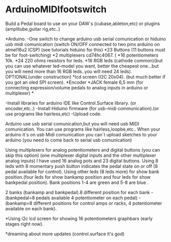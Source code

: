 # ArduinoMIDIfootswitch
Build a Pedal board to use on your DAW´s (cubase,ableton,etc) or plugins (amplitube,guitar rig,etc..)

*Arduino.
-One switch to change arduino usb serial comunication or hiduino usb midi comunication (switch ON/OFF connected to two pins arduino on atmel16u2 ICSP) (see tutorials hiduino for this) 
*23 Buttons (11 buttons must be for foot-switching)
*2 multiplexers cd74hc4067. (
*16 potentiometers 10k.
*24 220 ohms resistors for leds.
*16 RGB leds (cathode common)(but you can use whatever led-model you want, better the cheapest one...but you will need more than 16 RGB leds..you will need 24 leds).
OPTIONAL(under construction)
*lcd screen (I2C 20x04). (but much better if you got an oled SPI screen).
*Encoder
*JACK female 6,5 mm (for connecting expression/volume pedals to analog inputs in arduino or multiplexer) 
*


-Install libraries for arduino IDE like Control.Surface library. (or encoder,etc..)
-Install Hiduino firmware (for usb-midi communication).(or use programs like hairless,etc)
-Upload code.



Arduino use usb serial comunication,but you will need usb MIDI comunication. You can use programs like hairless,loopbe,etc..
When your arduino it´s on usb Midi comunication you can´t upload sketches to your arduino (you need to come back to serial usb comunication)

 
Using multiplexers for analog potentiometers and digital buttons (you can skip this option) (one multiplexer digital inputs and the other multiplexer analog inputs)
I have used 16 analog pots and 23 digital buttons.
Using 8 leds with 8 momentary push button indicates the pedal state on or off (8 pedal available for control).
Using other leds (8 leds more) for show bank position.(four leds for show bankamp position and four leds for show bankpedal position).
Bank positions 1-4 are green  and 5-8 are blue .

2 banks (bankamp and bankpedal).8 different position for each bank 
-(bankpedal=8 pedals available 4 potentiometer on each pedal) 
-(bankamp=8 different positions for control amps or racks, 4 potentiometer available on each bank).

*Using i2c lcd screen for showing 16 potentiometers graphbars (early stages right now).

*dreaming about more updates (control.surface it's god)
